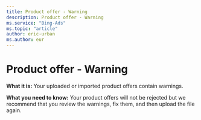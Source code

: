 ```yaml
---
title: Product offer - Warning
description: Product offer - Warning
ms.service: "Bing-Ads"
ms.topic: "article"
author: eric-urban
ms.author: eur
---
```


# Product offer - Warning

**What it is:**  Your uploaded or imported product offers contain warnings.

**What you need to know:**  Your product offers will not be rejected but we recommend that you review the warnings, fix them, and then upload the file again.



